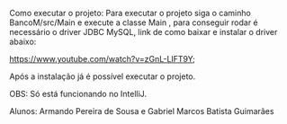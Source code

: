 Como executar o projeto:
Para executar o projeto siga o caminho BancoM/src/Main e execute a classe Main , para conseguir rodar é necessário o driver JDBC MySQL, link de como baixar e instalar o driver abaixo:

https://www.youtube.com/watch?v=zGnL-LIFT9Y;

Após a instalação já é possível executar o projeto.

OBS: Só está funcionando no IntelliJ.


Alunos:
Armando Pereira de Sousa e
Gabriel Marcos Batista Guimarães
